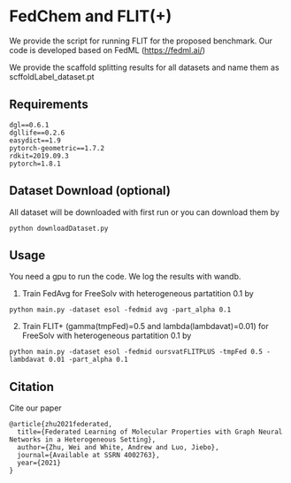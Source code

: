 # FedChem and FLIT(+)
We provide the script for running FLIT for the proposed benchmark. Our code is developed based on FedML (https://fedml.ai/)

We provide the scaffold splitting results for all datasets and name them as scffoldLabel_dataset.pt

## Requirements
    dgl==0.6.1
    dgllife==0.2.6
    easydict==1.9
    pytorch-geometric==1.7.2
    rdkit=2019.09.3
    pytorch=1.8.1

## Dataset Download (optional)
All dataset will be downloaded with first run or you can download them by
```angular2html
python downloadDataset.py
```

## Usage
You need a gpu to run the code. We log the results with wandb.
1. Train FedAvg for FreeSolv with heterogeneous partatition 0.1 by 
```
python main.py -dataset esol -fedmid avg -part_alpha 0.1
```
2. Train FLIT+ (gamma(tmpFed)=0.5 and lambda(lambdavat)=0.01) for FreeSolv with heterogeneous partatition 0.1 by
```
python main.py -dataset esol -fedmid oursvatFLITPLUS -tmpFed 0.5 -lambdavat 0.01 -part_alpha 0.1
```

## Citation
Cite our paper
```angular2html
@article{zhu2021federated,
  title={Federated Learning of Molecular Properties with Graph Neural Networks in a Heterogeneous Setting},
  author={Zhu, Wei and White, Andrew and Luo, Jiebo},
  journal={Available at SSRN 4002763},
  year={2021}
}
```
